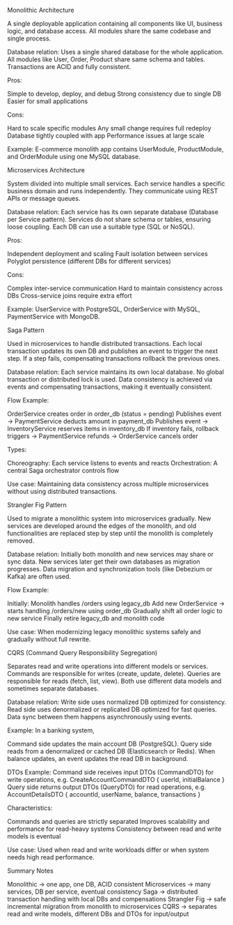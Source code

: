 Monolithic Architecture

A single deployable application containing all components like UI, business logic, and database access.
All modules share the same codebase and single process.

Database relation:
Uses a single shared database for the whole application. All modules like User, Order, Product share same schema and tables. Transactions are ACID and fully consistent.

Pros:

Simple to develop, deploy, and debug
Strong consistency due to single DB
Easier for small applications

Cons:

Hard to scale specific modules
Any small change requires full redeploy
Database tightly coupled with app
Performance issues at large scale

Example:
E-commerce monolith app contains UserModule, ProductModule, and OrderModule using one MySQL database.

Microservices Architecture

System divided into multiple small services.
Each service handles a specific business domain and runs independently.
They communicate using REST APIs or message queues.

Database relation:
Each service has its own separate database (Database per Service pattern).
Services do not share schema or tables, ensuring loose coupling.
Each DB can use a suitable type (SQL or NoSQL).

Pros:

Independent deployment and scaling
Fault isolation between services
Polyglot persistence (different DBs for different services)

Cons:

Complex inter-service communication
Hard to maintain consistency across DBs
Cross-service joins require extra effort

Example:
UserService with PostgreSQL,
OrderService with MySQL,
PaymentService with MongoDB.

Saga Pattern

Used in microservices to handle distributed transactions.
Each local transaction updates its own DB and publishes an event to trigger the next step.
If a step fails, compensating transactions rollback the previous ones.

Database relation:
Each service maintains its own local database.
No global transaction or distributed lock is used.
Data consistency is achieved via events and compensating transactions, making it eventually consistent.

Flow Example:

OrderService creates order in order_db (status = pending)
Publishes event → PaymentService deducts amount in payment_db
Publishes event → InventoryService reserves items in inventory_db
If inventory fails, rollback triggers → PaymentService refunds → OrderService cancels order

Types:

Choreography: Each service listens to events and reacts
Orchestration: A central Saga orchestrator controls flow

Use case:
Maintaining data consistency across multiple microservices without using distributed transactions.

Strangler Fig Pattern

Used to migrate a monolithic system into microservices gradually.
New services are developed around the edges of the monolith, and old functionalities are replaced step by step until the monolith is completely removed.

Database relation:
Initially both monolith and new services may share or sync data.
New services later get their own databases as migration progresses.
Data migration and synchronization tools (like Debezium or Kafka) are often used.

Flow Example:

Initially: Monolith handles /orders using legacy_db
Add new OrderService → starts handling /orders/new using order_db
Gradually shift all order logic to new service
Finally retire legacy_db and monolith code

Use case:
When modernizing legacy monolithic systems safely and gradually without full rewrite.

CQRS (Command Query Responsibility Segregation)

Separates read and write operations into different models or services.
Commands are responsible for writes (create, update, delete).
Queries are responsible for reads (fetch, list, view).
Both use different data models and sometimes separate databases.

Database relation:
Write side uses normalized DB optimized for consistency.
Read side uses denormalized or replicated DB optimized for fast queries.
Data sync between them happens asynchronously using events.

Example:
In a banking system,

Command side updates the main account DB (PostgreSQL).
Query side reads from a denormalized or cached DB (Elasticsearch or Redis).
When balance updates, an event updates the read DB in background.

DTOs Example:
Command side receives input DTOs (CommandDTO) for write operations, e.g.
CreateAccountCommandDTO { userId, initialBalance }
Query side returns output DTOs (QueryDTO) for read operations, e.g.
AccountDetailsDTO { accountId, userName, balance, transactions }

Characteristics:

Commands and queries are strictly separated
Improves scalability and performance for read-heavy systems
Consistency between read and write models is eventual

Use case:
Used when read and write workloads differ or when system needs high read performance.

Summary Notes

Monolithic → one app, one DB, ACID consistent
Microservices → many services, DB per service, eventual consistency
Saga → distributed transaction handling with local DBs and compensations
Strangler Fig → safe incremental migration from monolith to microservices
CQRS → separates read and write models, different DBs and DTOs for input/output